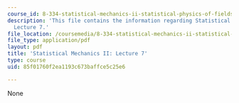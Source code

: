 ```yaml
---
course_id: 8-334-statistical-mechanics-ii-statistical-physics-of-fields-spring-2014
description: 'This file contains the information regarding Statistical Mechanics II:
  Lecture 7.'
file_location: /coursemedia/8-334-statistical-mechanics-ii-statistical-physics-of-fields-spring-2014/85f01760f2ea1193c673baffce5c25e6_MIT8_334S14_Lec7.pdf
file_type: application/pdf
layout: pdf
title: 'Statistical Mechanics II: Lecture 7'
type: course
uid: 85f01760f2ea1193c673baffce5c25e6

---
```

None